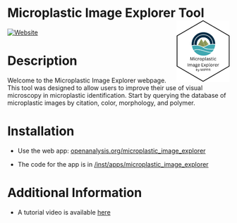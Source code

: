 # Microplastic Image Explorer Tool <a href="https://openanalysis.org/microplastic_image_explorer/"><img src="man/MicroplasticImageExplorerhex.png" alt="Microplastic Image Explorer logo" align="right" style="height: 140px;"/></a>

[![Website](https://img.shields.io/badge/web-openanalysis.org-white)](https://openanalysis.org/microplastic_image_explorer/)

# Description

Welcome to the Microplastic Image Explorer webpage. This tool was designed to allow users to improve their use of visual microscopy in microplastic identification. Start by querying the database of microplastic images by citation, color, morphology, and polymer.

# Installation

- Use the web app: [openanalysis.org/microplastic_image_explorer](https://openanalysis.org/microplastic_image_explorer/)

- The code for the app is in [/inst/apps/microplastic_image_explorer](https://github.com/Moore-Institute-4-Plastic-Pollution-Res/One4All/blob/main/inst/apps/microplastic_image_explorer/app.R) 

# Additional Information

- A tutorial video is available [here](https://youtu.be/H63MT6Gplkg)
